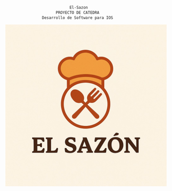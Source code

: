                                 El-Sazon
                          PROYECTO DE CATEDRA
                    Desarrollo de Software para IOS

![](https://github.com/JrMontoya490/El-Sazon/blob/main/assets/LogoElSazon.png)
